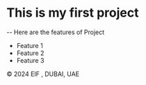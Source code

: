 # This is my first project
--
Here are the features of Project
  - Feature 1
  - Feature 2
  - Feature 3

&copy; 2024 EIF , DUBAI, UAE
